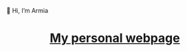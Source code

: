 👋 Hi, I’m Armia
<h1 align="center">
  <a href="https://armiadata.github.io/">My personal webpage</a>
  <br>
  <br>
</h1>


<!---
ArmiaData/ArmiaData is a ✨ special ✨ repository because its `README.md` (this file) appears on your GitHub profile.
You can click the Preview link to take a look at your changes.
--->


